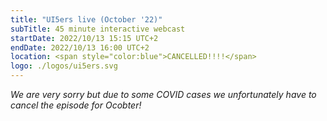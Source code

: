 ```yaml
---
title: "UI5ers live (October '22)"
subTitle: 45 minute interactive webcast
startDate: 2022/10/13 15:15 UTC+2
endDate: 2022/10/13 16:00 UTC+2
location: <span style="color:blue">CANCELLED!!!!</span>
logo: ./logos/ui5ers.svg
---
```

*We are very sorry but due to some COVID cases we unfortunately have to cancel the episode for Ocobter!*
